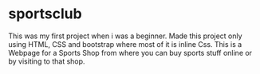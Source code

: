 # sportsclub
This was my first project when i was a beginner. Made this project only using HTML, CSS and bootstrap where most of it is inline Css.
This is a Webpage for a Sports Shop from where you can buy sports stuff online or by visiting to that shop.
